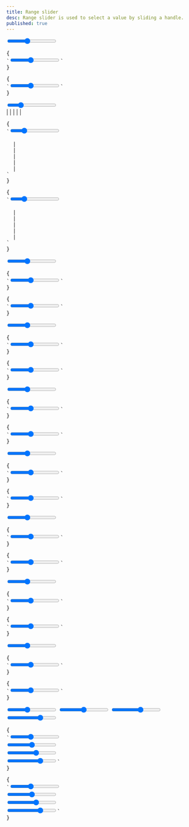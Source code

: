 ```yaml
---
title: Range slider
desc: Range slider is used to select a value by sliding a handle.
published: true
---
```


<script>
  import Component from "@components/Component.svelte"
  import ClassTable from "@components/ClassTable.svelte"
  import { prefix } from '$lib/stores';
  import { replace } from '$lib/actions';
</script>

<ClassTable
data="{[
  { type:'component', class: 'range', desc: 'Range input' },
  { type:'modifier', class: 'range-primary', desc: 'Adds `primary` to range' },
  { type:'modifier', class: 'range-secondary', desc: 'Adds `secondary` to range' },
  { type:'modifier', class: 'range-accent', desc: 'Adds `accent` to range' },
  { type:'modifier', class: 'range-success', desc: 'Adds `success` to range' },
  { type:'modifier', class: 'range-warning', desc: 'Adds `warning` to range' },
  { type:'modifier', class: 'range-info', desc: 'Adds `info` to range' },
  { type:'modifier', class: 'range-error', desc: 'Adds `error` to range' },
  { type:'responsive', class: 'range-lg', desc: 'Large range' },
  { type:'responsive', class: 'range-md', desc: 'Medium range (default)' },
  { type:'responsive', class: 'range-sm', desc: 'Small range' },
  { type:'responsive', class: 'range-xs', desc: 'Extra small range' },
]}"
/>

<Component title="Range">
<input type="range" min="0" max="100" value="40" class="range max-w-xs" />
<pre slot="html" use:replace={{ to: $prefix }}>{
`<input type="range" min="0" max="100" value="40" class="$$range" />`
}</pre>
<pre slot="react" use:replace={{ to: $prefix }}>{
`<input type="range" min="0" max="100" value="40" className="$$range" />`
}</pre>
</Component>

<Component title="With steps and measure">
<div class="w-full max-w-xs">
  <input type="range" min="0" max="100" value="25" class="range max-w-xs" step="25" />
  <div class="w-full flex justify-between text-xs px-2 max-w-xs">
    <span>|</span>
    <span>|</span>
    <span>|</span>
    <span>|</span>
    <span>|</span>
  </div>
</div>
<pre slot="html" use:replace={{ to: $prefix }}>{
`<input type="range" min="0" max="100" value="25" class="$$range" step="25" />
<div class="w-full flex justify-between text-xs px-2">
  <span>|</span>
  <span>|</span>
  <span>|</span>
  <span>|</span>
  <span>|</span>
</div>`
}</pre>
<pre slot="react" use:replace={{ to: $prefix }}>{
`<input type="range" min="0" max="100" value="25" className="$$range" step="25" />
<div className="w-full flex justify-between text-xs px-2">
  <span>|</span>
  <span>|</span>
  <span>|</span>
  <span>|</span>
  <span>|</span>
</div>`
}</pre>
</Component>

<Component title="Primary color">
<input type="range" min="0" max="100" value="40" class="range range-primary max-w-xs" />
<pre slot="html" use:replace={{ to: $prefix }}>{
`<input type="range" min="0" max="100" value="40" class="$$range $$range-primary" />`
}</pre>
<pre slot="react" use:replace={{ to: $prefix }}>{
`<input type="range" min="0" max="100" value="40" className="$$range $$range-primary" />`
}</pre>
</Component>

<Component title="Secondary color">
<input type="range" min="0" max="100" value="40" class="range range-secondary max-w-xs" />
<pre slot="html" use:replace={{ to: $prefix }}>{
`<input type="range" min="0" max="100" value="40" class="$$range $$range-secondary" />`
}</pre>
<pre slot="react" use:replace={{ to: $prefix }}>{
`<input type="range" min="0" max="100" value="40" className="$$range $$range-secondary" />`
}</pre>
</Component>

<Component title="Accent color">
<input type="range" min="0" max="100" value="40" class="range range-accent max-w-xs" />
<pre slot="html" use:replace={{ to: $prefix }}>{
`<input type="range" min="0" max="100" value="40" class="$$range $$range-accent" />`
}</pre>
<pre slot="react" use:replace={{ to: $prefix }}>{
`<input type="range" min="0" max="100" value="40" className="$$range $$range-accent" />`
}</pre>
</Component>

<Component title="Success color">
<input type="range" min="0" max="100" value="40" class="range range-success max-w-xs" />
<pre slot="html" use:replace={{ to: $prefix }}>{
`<input type="range" min="0" max="100" value="40" class="$$range $$range-success" />`
}</pre>
<pre slot="react" use:replace={{ to: $prefix }}>{
`<input type="range" min="0" max="100" value="40" className="$$range $$range-success" />`
}</pre>
</Component>

<Component title="Warning color">
<input type="range" min="0" max="100" value="40" class="range range-warning max-w-xs" />
<pre slot="html" use:replace={{ to: $prefix }}>{
`<input type="range" min="0" max="100" value="40" class="$$range $$range-warning" />`
}</pre>
<pre slot="react" use:replace={{ to: $prefix }}>{
`<input type="range" min="0" max="100" value="40" className="$$range $$range-warning" />`
}</pre>
</Component>

<Component title="Info color">
<input type="range" min="0" max="100" value="40" class="range range-info max-w-xs" />
<pre slot="html" use:replace={{ to: $prefix }}>{
`<input type="range" min="0" max="100" value="40" class="$$range $$range-info" />`
}</pre>
<pre slot="react" use:replace={{ to: $prefix }}>{
`<input type="range" min="0" max="100" value="40" className="$$range $$range-info" />`
}</pre>
</Component>

<Component title="Error color">
<input type="range" min="0" max="100" value="40" class="range range-error max-w-xs" />
<pre slot="html" use:replace={{ to: $prefix }}>{
`<input type="range" min="0" max="100" value="40" class="$$range $$range-error" />`
}</pre>
<pre slot="react" use:replace={{ to: $prefix }}>{
`<input type="range" min="0" max="100" value="40" className="$$range $$range-error" />`
}</pre>
</Component>

<Component title="Sizes">
<div class="flex flex-col w-full items-center gap-4">
  <input type="range" min="0" max="100" value="40" class="range range-xs max-w-xs" /> 
  <input type="range" min="0" max="100" value="50" class="range range-sm max-w-xs" /> 
  <input type="range" min="0" max="100" value="60" class="range range-md max-w-xs" /> 
  <input type="range" min="0" max="100" value="70" class="range range-lg max-w-xs" />
</div>
<pre slot="html" use:replace={{ to: $prefix }}>{
`<input type="range" min="0" max="100" value="40" class="$$range $$range-xs" /> 
<input type="range" min="0" max="100" value="50" class="$$range $$range-sm" /> 
<input type="range" min="0" max="100" value="60" class="$$range $$range-md" /> 
<input type="range" min="0" max="100" value="70" class="$$range $$range-lg" />`
}</pre>
<pre slot="react" use:replace={{ to: $prefix }}>{
`<input type="range" min="0" max="100" value="40" className="$$range $$range-xs" /> 
<input type="range" min="0" max="100" value="50" className="$$range $$range-sm" /> 
<input type="range" min="0" max="100" value="60" className="$$range $$range-md" /> 
<input type="range" min="0" max="100" value="70" className="$$range $$range-lg" />`
}</pre>
</Component>
